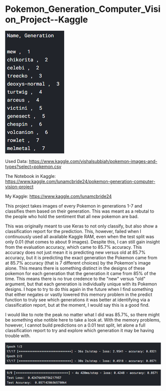 # Pokemon_Generation_Computer_Vision_Project--Kaggle

![BoarderPokemon](https://github.com/Luna-McBride/Kaggle_Personal_Projects/blob/master/Computer%20Vision/Pokemon_Generation_Computer_Vision_Project/Pokemon.png)

Used Data: https://www.kaggle.com/vishalsubbiah/pokemon-images-and-types?select=pokemon.csv

The Notebook in Kaggle: https://www.kaggle.com/lunamcbride24/pokemon-generation-computer-vision-project

My Kaggle: https://www.kaggle.com/lunamcbride24

This project takes images of every Pokemon in generations 1-7 and classifies them based on their generation. This was meant as a rebutal to the people who hold the sentiment that all new pokemon are bad.

This was originally meant to use Keras to not only classify, but also show a classification report for the prediction. This, however, failed when I continuously used all available Kaggle RAM, even when the test split was only 0.01 (that comes to about 9 images). Despite this, I can still gain insight from the evaluation accuracy, which came to 85.7% accuracy. This accuracy does not just mean it is predicting new versus old at 85.7% accuracy, but it is predicting the exact generation the Pokemon came from at 85.7% accuracy (that is 7 different choices) by the Pokemon's image alone. This means there is something distinct in the designs of these pokemon for each generation that the generation it came from 85% of the time. This means there is no true credence to the "new" versus "old" argument, but that each generation is individually unique with its Pokemon designs. I hope to try to do this again in the future when I find something that either negates or vastly lowered this memory problem in the predict function to truly see which generations it was better at identifying via a classification report, but at the moment, I would say this is a good find.

I would like to note the peak no matter what I did was 85.7%, so there might be something else notible here to take a look at. With the memory problems, however, I cannot build predictions on a 0.01 test split, let alone a full classification report to try and explore which generation it may be having trouble with.

![Train](https://github.com/Luna-McBride/Kaggle_Personal_Projects/blob/master/Computer%20Vision/Pokemon_Generation_Computer_Vision_Project/Training.png)

![Train](https://github.com/Luna-McBride/Kaggle_Personal_Projects/blob/master/Computer%20Vision/Pokemon_Generation_Computer_Vision_Project/Testing.png)
